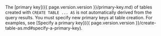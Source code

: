 The [primary key]({{ page.version.version }}/primary-key.md) of tables created with `CREATE TABLE ... AS` is not automatically derived from the query results. You must specify new primary keys at table creation. For examples, see [Specify a primary key]({{ page.version.version }}/create-table-as.md#specify-a-primary-key).